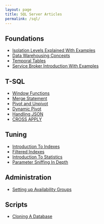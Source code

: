 ```yaml
---
layout: page
title: SQL Server Articles
permalink: /sql/
---
```

## Foundations ##
* [Isolation Levels Explained With Examples](https://gavindraper.com/2012/02/18/sql-server-isolation-levels-by-example/)
* [Data Warehousing Concepts](https://gavindraper.com/2017/05/14/sql-data-warehouse-explained/)
* [Temporal Tables](https://gavindraper.com/2016/04/15/sql-2016-temporal-tables-by-example-2/)
* [Service Broker Introduction With Examples](https://gavindraper.com/2012/06/03/sql-server-service-broker-explained/)

## T-SQL ##
* [Window Functions](https://gavindraper.com/2017/05/23/sql-server-window-functions-in-action/)
* [Merge Statement](https://gavindraper.com/2017/05/08/usgin-sql-server-merge/)
* [Pivot and Unpivot](https://gavindraper.com/2017/05/04/sql-server-pivot-unpivot-explained/)
* [Dynamic Pivot](https://gavindraper.com/2017/05/07/sql-server-dynamic-pivot/)
* [Handling JSON](https://gavindraper.com/2017/05/06/sql-server-json/)
* [CROSS APPLY](https://gavindraper.com/2017/05/03/cross-apply-is-awesome/)

## Tuning ## 
* [Introduction To Indexes](https://gavindraper.com/2017/05/16/clustered-and-nonclustered-indexes/)
* [Filtered Indexes](https://gavindraper.com/2017/05/30/sql-server-filtered-indexes-by-example/)
* [Introduction To Statistics](https://gavindraper.com/2017/05/22/sql-server-into-to-statistics/)
* [Parameter Sniffing In Depth](https://gavindraper.com/2017/05/22/sql-server-parameter-sniffing/)

## Administration ##
* [Setting up Availability Groups](https://gavindraper.com/2012/11/19/sql-availability-groups-vm-sandbox-step-by-step/)

## Scripts ##
* [Cloning A Database](https://gavindraper.com/2014/03/01/cloning-a-sql-server-database/)

<script async src="//pagead2.googlesyndication.com/pagead/js/adsbygoogle.js"></script>
<!-- responsive -->
<ins class="adsbygoogle"
     style="display:block"
     data-ad-client="ca-pub-3340370932015278"
     data-ad-slot="3710942441"
     data-ad-format="auto"></ins>
<script>
(adsbygoogle = window.adsbygoogle || []).push({});
</script>